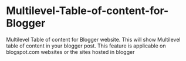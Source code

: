 # Multilevel-Table-of-content-for-Blogger
Multilevel Table of content for Blogger website. This will show Multilevel table of content in your blogger post. This feature is applicable on blogspot.com websites or the sites hosted in blogger
